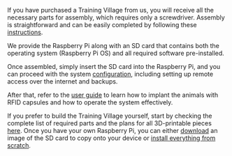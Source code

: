 If you have purchased a Training Village from us, you will receive all the necessary parts for assembly, which requires only a screwdriver. Assembly is straightforward and can be easily completed by following these [instructions][INSTRUCTIONS].

We provide the Raspberry Pi along with an SD card that contains both the operating system (Raspberry Pi OS) and all required software pre-installed.

Once assembled, simply insert the SD card into the Raspberry Pi, and you can proceed with the system [configuration][CONFIGURE], including setting up remote access over the internet and backups.

After that, refer to the [user guide][GUIDE] to learn how to implant the animals with RFID capsules and how to operate the system effectively.

If you prefer to build the Training Village yourself, start by checking the complete list of required parts and the plans for all 3D-printable pieces [here][PLANS]. Once you have your own Raspberry Pi, you can either [download][ISO] an image of the SD card to copy onto your device or [install everything from scratch][SOFTWARE].



[INSTRUCTIONS]: /how_to_build/assembly_instructions.md
[CONFIGURE]: /initial_configuration_index.rst
[GUIDE]: /user_guide_index.rst
[PLANS]: /how_to_build/list_of_parts.md
[ISO]: /resources/ISO.md
[SOFTWARE]: /how_to_build/software_installation.md


<br>
